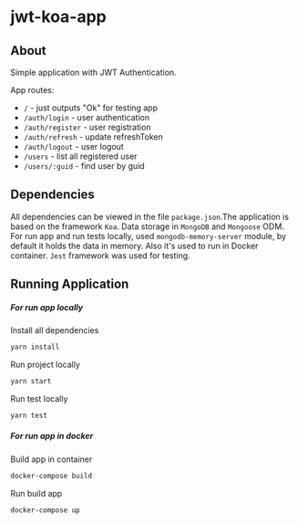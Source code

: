 # jwt-koa-app

## About

Simple application with JWT Authentication.

App routes:

- `/` - just outputs "Ok" for testing app
- `/auth/login` - user authentication
- `/auth/register` - user registration
- `/auth/refresh` - update refreshToken
- `/auth/logout` - user logout
- `/users` - list all registered user
- `/users/:guid` - find user by guid

## Dependencies

All dependencies can be viewed in the file `package.json`.The application is based on the framework `Koa`.
Data storage in `MongoDB` and `Mongoose` ODM. For run app and run tests locally, used `mongodb-memory-server` module, by default it holds the data in memory. Also it's used to run in Docker container.
`Jest` framework was used for testing.

## Running Application

##### For run app locally

Install all dependencies

```bash
yarn install
```

Run project locally

```bash
yarn start
```

Run test locally

```bash
yarn test
```

##### For run app in docker

Build app in container

```bash
docker-compose build
```

Run build app

```bash
docker-compose up
```

